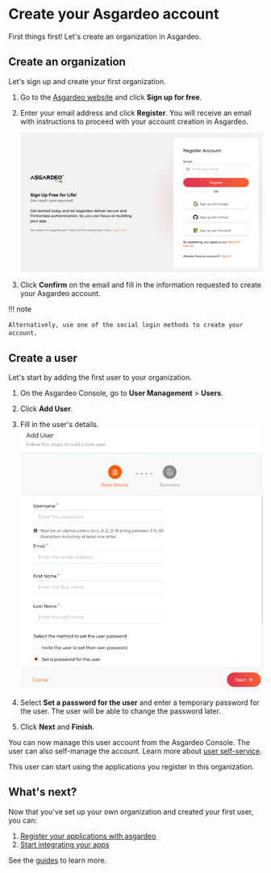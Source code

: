 # Create your Asgardeo account

First things first! Let's create an organization in Asgardeo.

## Create an organization

Let's sign up and create your first organization.

1. Go to the [Asgardeo website](https://wso2.com/asgardeo/) and click **Sign up for free**.

2. Enter your email address and click **Register**. You will receive an email with instructions to proceed with your account creation in Asgardeo.

    ![Sign up to Asgardeo](../assets/img/guides/get-started/sign-up-to-asgardeo.png)



3. Click **Confirm** on the email and fill in the information requested to create your Asgardeo account.

!!! note

    Alternatively, use one of the social login methods to create your account.


## Create a user

Let's start by adding the first user to your organization.

1. On the Asgardeo Console, go to **User Management** > **Users**.
2. Click **Add User**.
3. Fill in the user's details.
    ![customer-account-create-ui](../assets/img/guides/get-started/create-user-account.png)
4. Select **Set a password for the user** and enter a temporary password for the user. The user will be able to change the password later.

6. Click **Next** and **Finish**.

You can now manage this user account from the Asgardeo Console. The user can also self-manage the account. Learn more about [user self-service](../../guides/user-self-service/).

This user can start using the applications you register in this organization.

## What's next?

Now that you've set up your own organization and created your first user, you can:

1. [Register your applications with asgardeo](../../guides/applications/)
2. [Start integrating your apps](../../get-started/start-integrating-apps/)

See the [guides](../../guides/) to learn more.